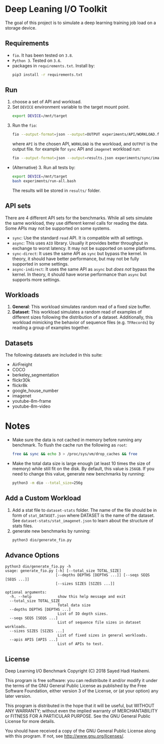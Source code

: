 # Deep Leaning I/O Toolkit
The goal of this project is to simulate a deep learning training job load on a storage device.

## Requirements
* `fio`. It has been tested on `3.8`.
* `Python 3`. Tested on `3.6`.
* packages in `requirements.txt`. Install by:
    ```bash
    pip3 install -r requirements.txt
    ```


## Run
1. choose a set of API and workload.
2. Set `DEVICE` environment variable to the target mount point.
    ```bash
    export DEVICE=/mnt/target
    ```
3. Run the `fio`:
    ```bash
    fio --output-format=json --output=OUTPUT experiments/API/WORKLOAD.fio
    ```
    where `API` is the chosen API, `WORKLOAD` is the workload, and `OUTPUT` is the output file.
    for example for `sync` API and `imagenet` workload run:
    ```bash
    fio --output-format=json --output=results.json experiments/sync/imagenet.fio
    ```

* (Alternative) 3. Run all tests by:
    ```bash
    export DEVICE=/mnt/target
    bash experiments/run-all.bash
    ```
    The results will be stored in `results/` folder.

## API sets
There are 4 different API sets for the benchmarks.
While all sets simulate the same workload, they use different kernel calls for reading the data.
Some APIs may not be supported on some systems. 
* `sync`: Use the standard `read` API. It is compatible with all settings.
* `async`: This uses `AIO` library. Usually it provides better throughput in exchange to worst latency. It may not be supported on some platforms.
* `sync-direct`: It uses the same API as `sync` but bypass the kernel. In theory, it should have better performance, but may not be fully supported in some settings. 
* `async-indirect`: It uses the same API as `async` but *does not* bypass the kernel. In theory, it should have worse performance than `async` but supports more settings. 

## Workloads
1. **General**: This workload simulates random read of a fixed size buffer.
2. **Dataset**: This workload simulates a random read of examples of different sizes following the distribution of a dataset. Additionally, this workload mimicking the behavior of sequence files (e.g. `TFRecords`) by reading a group of examples together.

## Datasets
The following datasets are included in this suite:
* AirFreight
* COCO
* berkeley_segmentation
* flickr30k
* flickr8k
* google_house_number
* imagenet
* youtube-8m-frame
* youtube-8m-video
 
# Notes
* Make sure the data is not cached in memory before running any benchmark. To flush the cache run the following as `root`:
    ```bash
    free && sync && echo 3 > /proc/sys/vm/drop_caches && free
    ```
* Make the total data size is large enough (at least 10 times the size of memory) while still fit on the disk. By default, this value is `256GB`. If you need to change this value, generate new benchmarks by running:
    ```bash
    python3 -m dio --total_size=256g
    ``` 

## Add a Custom Workload
1. Add a stat file to `dataset-stats` folder. The name of the file should be in form of `stat_DATASET.json` where DATASET is the name of the dataset. See `dataset-stats/stat_imagenet.json` to learn about the structure of stats files.
2. generate new benchmarks by running:
    ```bash
    python3 dio/generate_fio.py
    ``` 

## Advance Options
```text
python3 dio/generate_fio.py -h
usage: generate_fio.py [-h] [--total_size TOTAL_SIZE]
                       [--depths DEPTHS [DEPTHS ...]] [--seqs SEQS [SEQS ...]]
                       [--sizes SIZES [SIZES ...]]

optional arguments:
  -h, --help            show this help message and exit
  --total_size TOTAL_SIZE
                        Total data size
  --depths DEPTHS [DEPTHS ...]
                        List of IO depth sizes.
  --seqs SEQS [SEQS ...]
                        List of sequence file sizes in dataset workloads.
  --sizes SIZES [SIZES ...]
                        List of fixed sizes in general workloads.
  --apis APIS [APIS ...]
                        List of APIs to test.
```

## License
Deep Learning I/O Benchmark
Copyright (C) 2018  Sayed Hadi Hashemi.

This program is free software: you can redistribute it and/or modify
it under the terms of the GNU General Public License as published by
the Free Software Foundation, either version 3 of the License, or
(at your option) any later version.

This program is distributed in the hope that it will be useful,
but WITHOUT ANY WARRANTY; without even the implied warranty of
MERCHANTABILITY or FITNESS FOR A PARTICULAR PURPOSE.  See the
GNU General Public License for more details.

You should have received a copy of the GNU General Public License
along with this program.  If not, see <http://www.gnu.org/licenses/>.
